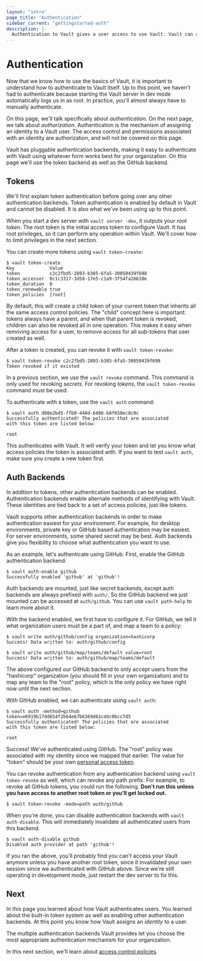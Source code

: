 ```yaml
---
layout: "intro"
page_title: "Authentication"
sidebar_current: "gettingstarted-auth"
description: |-
  Authentication to Vault gives a user access to use Vault. Vault can authenticate using multiple methods.
---
```


# Authentication

Now that we know how to use the basics of Vault, it is important to understand
how to authenticate to Vault itself. Up to this point, we haven't had to
authenticate because starting the Vault server in dev mode automatically logs
us in as root. In practice, you'll almost always have to manually authenticate.

On this page, we'll talk specifically about _authentication_. On the next
page, we talk about _authorization_.
Authentication is the mechanism of assigning an identity to a Vault user.
The access control and permissions associated with an identity are
authorization, and will not be covered on this page.

Vault has pluggable authentication backends, making it easy to authenticate
with Vault using whatever form works best for your organization. On this page
we'll use the token backend as well as the GitHub backend.

## Tokens

We'll first explain token authentication before going over any other
authentication backends. Token authentication is enabled by default in
Vault and cannot be disabled. It is also what we've been using up to this
point.

When you start a dev server with `vault server -dev`, it outputs your
_root token_. The root token is the initial access token to configure Vault.
It has root privileges, so it can perform any operation within Vault.
We'll cover how to limit privileges in the next section.

You can create more tokens using `vault token-create`:

```
$ vault token-create
Key             Value
token           c2c2fbd5-2893-b385-6fa5-30050439f698
token_accessor  0c1c3317-3d58-17e5-c1a9-3f54fa26610e
token_duration  0
token_renewable true
token_policies  [root]
```

By default, this will create a child token of your current token that
inherits all the same access control policies. The "child" concept here
is important: tokens always have a parent, and when that parent token is
revoked, children can also be revoked all in one operation. This makes it
easy when removing access for a user, to remove access for all sub-tokens
that user created as well.

After a token is created, you can revoke it with `vault token-revoke`:

```
$ vault token-revoke c2c2fbd5-2893-b385-6fa5-30050439f698
Token revoked if it existed
```

In a previous section, we use the `vault revoke` command. This command
is only used for revoking _secrets_. For revoking _tokens_, the
`vault token-revoke` command must be used.

To authenticate with a token, use the `vault auth` command:

```
$ vault auth d08e2bd5-ffb0-440d-6486-b8f650ec8c0c
Successfully authenticated! The policies that are associated
with this token are listed below:

root
```

This authenticates with Vault. It will verify your token and let you know
what access policies the token is associated with. If you want to test
`vault auth`, make sure you create a new token first.

## Auth Backends

In addition to tokens, other authentication backends can be enabled.
Authentication backends enable alternate methods of identifying with Vault.
These identities are tied back to a set of access policies, just like tokens.

Vault supports other authentication backends in order to make authentication
easiest for your environment. For example, for desktop environments,
private key or GitHub based authentication may be easiest. For server
environments, some shared secret may be best. Auth backends give you
flexibility to choose what authentication you want to use.

As an example, let's authenticate using GitHub. First, enable the
GitHub authentication backend:

```
$ vault auth-enable github
Successfully enabled 'github' at 'github'!
```

Auth backends are mounted, just like secret backends, except auth
backends are always prefixed with `auth/`. So the GitHub backend we just
mounted can be accessed at `auth/github`. You can use `vault path-help` to
learn more about it.

With the backend enabled, we first have to configure it. For GitHub,
we tell it what organization users must be a part of, and map a team to a policy:

```
$ vault write auth/github/config organization=hashicorp
Success! Data written to: auth/github/config

$ vault write auth/github/map/teams/default value=root
Success! Data written to: auth/github/map/teams/default
```

The above configured our GitHub backend to only accept users from the
"hashicorp" organization (you should fill in your own organization)
and to map any team to the "root" policy, which is the only policy we have
right now until the next section.

With GitHub enabled, we can authenticate using `vault auth`:

```
$ vault auth -method=github token=e6919b17dd654f2b64e67b6369d61cddc0bcc7d5
Successfully authenticated! The policies that are associated
with this token are listed below:

root
```

Success! We've authenticated using GitHub. The "root" policy was associated
with my identity since we mapped that earlier. The value for "token" should be your own
[personal access token](https://help.github.com/articles/creating-an-access-token-for-command-line-use/).

You can revoke authentication from any authentication backend using
`vault token-revoke` as well, which can revoke any path prefix. For
example, to revoke all GitHub tokens, you could run the following.
**Don't run this unless you have access to another root token or you'll
get locked out.**

```
$ vault token-revoke -mode=path auth/github
```

When you're done, you can disable authentication backends with
`vault auth-disable`. This will immediately invalidate all authenticated
users from this backend.

```
$ vault auth-disable github
Disabled auth provider at path 'github'!
```

If you ran the above, you'll probably find you can't access your Vault
anymore unless you have another root token, since it invalidated your
own session since we authenticated with GitHub above. Since we're still
operating in development mode, just restart the dev server to fix this.

## Next

In this page you learned about how Vault authenticates users. You learned
about the built-in token system as well as enabling other authentication
backends. At this point you know how Vault assigns an _identity_ to
a user.

The multiple authentication backends Vault provides let you choose the
most appropriate authentication mechanism for your organization.

In this next section, we'll learn about
[access control policies](/intro/getting-started/acl.html).
